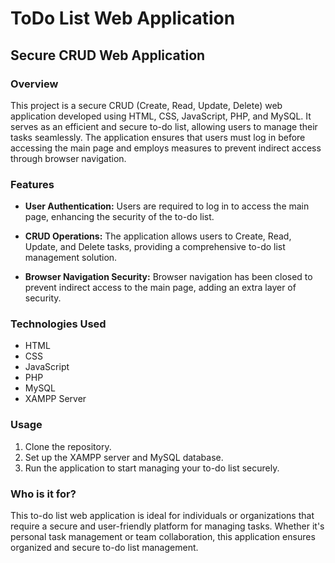 # ToDo List Web Application

## Secure CRUD Web Application

### Overview

This project is a secure CRUD (Create, Read, Update, Delete) web application developed using HTML, CSS, JavaScript, PHP, and MySQL. It serves as an efficient and secure to-do list, allowing users to manage their tasks seamlessly. The application ensures that users must log in before accessing the main page and employs measures to prevent indirect access through browser navigation.

### Features

- **User Authentication:** Users are required to log in to access the main page, enhancing the security of the to-do list.

- **CRUD Operations:** The application allows users to Create, Read, Update, and Delete tasks, providing a comprehensive to-do list management solution.

- **Browser Navigation Security:** Browser navigation has been closed to prevent indirect access to the main page, adding an extra layer of security.

### Technologies Used

- HTML
- CSS
- JavaScript
- PHP
- MySQL
- XAMPP Server

### Usage

1. Clone the repository.
2. Set up the XAMPP server and MySQL database.
3. Run the application to start managing your to-do list securely.

### Who is it for?

This to-do list web application is ideal for individuals or organizations that require a secure and user-friendly platform for managing tasks. Whether it's personal task management or team collaboration, this application ensures organized and secure to-do list management.


